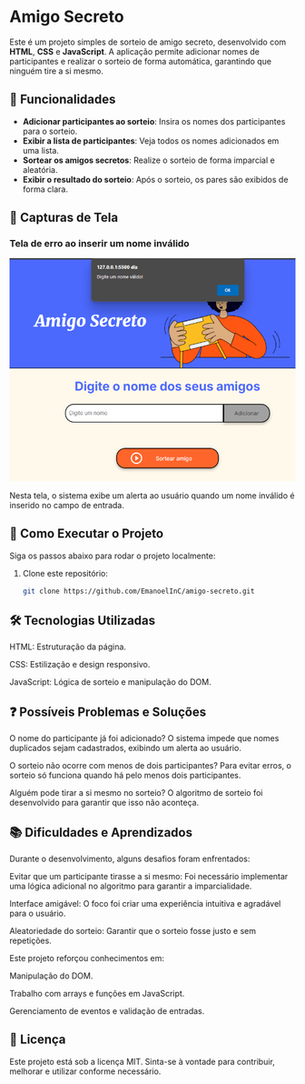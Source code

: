 # Amigo Secreto

Este é um projeto simples de sorteio de amigo secreto, desenvolvido com **HTML**, **CSS** e **JavaScript**. A aplicação permite adicionar nomes de participantes e realizar o sorteio de forma automática, garantindo que ninguém tire a si mesmo.

## 🎯 Funcionalidades

- **Adicionar participantes ao sorteio**: Insira os nomes dos participantes para o sorteio.
- **Exibir a lista de participantes**: Veja todos os nomes adicionados em uma lista.
- **Sortear os amigos secretos**: Realize o sorteio de forma imparcial e aleatória.
- **Exibir o resultado do sorteio**: Após o sorteio, os pares são exibidos de forma clara.

## 📸 Capturas de Tela

### Tela de erro ao inserir um nome inválido
![Tela de erro](02.png)

Nesta tela, o sistema exibe um alerta ao usuário quando um nome inválido é inserido no campo de entrada.

## 🚀 Como Executar o Projeto

Siga os passos abaixo para rodar o projeto localmente:

1. Clone este repositório:
   ```bash
   git clone https://github.com/EmanoelInC/amigo-secreto.git

## 🛠️ Tecnologias Utilizadas
HTML: Estruturação da página.

CSS: Estilização e design responsivo.

JavaScript: Lógica de sorteio e manipulação do DOM.

## ❓ Possíveis Problemas e Soluções
O nome do participante já foi adicionado?
O sistema impede que nomes duplicados sejam cadastrados, exibindo um alerta ao usuário.

O sorteio não ocorre com menos de dois participantes?
Para evitar erros, o sorteio só funciona quando há pelo menos dois participantes.

Alguém pode tirar a si mesmo no sorteio?
O algoritmo de sorteio foi desenvolvido para garantir que isso não aconteça.

## 📚 Dificuldades e Aprendizados
Durante o desenvolvimento, alguns desafios foram enfrentados:

Evitar que um participante tirasse a si mesmo: Foi necessário implementar uma lógica adicional no algoritmo para garantir a imparcialidade.

Interface amigável: O foco foi criar uma experiência intuitiva e agradável para o usuário.

Aleatoriedade do sorteio: Garantir que o sorteio fosse justo e sem repetições.

Este projeto reforçou conhecimentos em:

Manipulação do DOM.

Trabalho com arrays e funções em JavaScript.

Gerenciamento de eventos e validação de entradas.

## 📄 Licença
Este projeto está sob a licença MIT. Sinta-se à vontade para contribuir, melhorar e utilizar conforme necessário.
